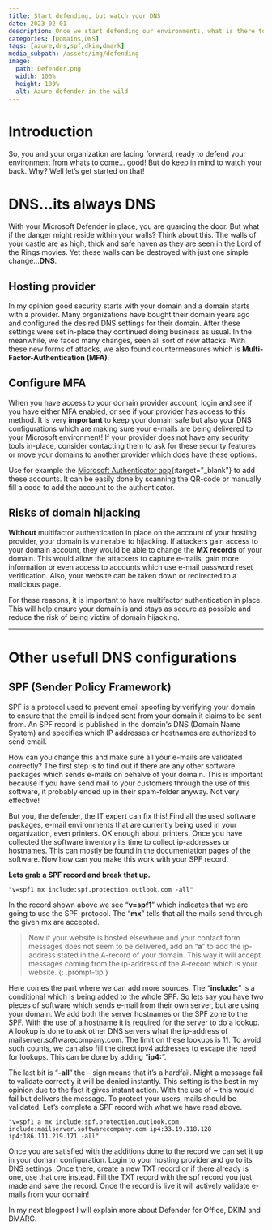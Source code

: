```yaml
---
title: Start defending, but watch your DNS
date: 2023-02-01
description: Once we start defending our environments, what is there to lookout for outside your Microsoft environment?
categories: [Domains,DNS]
tags: [azure,dns,spf,dkim,dmark]
media_subpath: /assets/img/defending
image:
  path: Defender.png
  width: 100%
  height: 100%
  alt: Azure defender in the wild
---
```


# Introduction

So, you and your organization are facing forward, ready to defend your environment from whats to come… good! But do keep in mind to watch your back. Why? Well let’s get started on that!

# DNS...its always DNS

With your Microsoft Defender in place, you are guarding the door. But what if the danger might reside within your walls? Think about this. The walls of your castle are as high, thick and safe haven as they are seen in the Lord of the Rings movies. Yet these walls can be destroyed with just one simple change...**DNS**.

## Hosting provider
In my opinion good security starts with your domain and a domain starts with a provider. Many organizations have bought their domain years ago and configured the desired DNS settings for their domain. After these settings were set in-place they continued doing business as usual. In the meanwhile, we faced many changes, seen all sort of new attacks. With these new forms of attacks, we also found countermeasures which is **Multi-Factor-Authentication (MFA)**.

## Configure MFA
When you have access to your domain provider account, login and see if you have either MFA enabled, or see if your provider has access to this method. It is very **important** to keep your domain safe but also your DNS configurations which are making sure your e-mails are being delivered to your Microsoft environment! If your provider does not have any security tools in-place, consider contacting them to ask for these security features or move your domains to another provider which does have these options.

Use for example the [Microsoft Authenticator app](https://support.microsoft.com/en-us/account-billing/download-and-install-the-microsoft-authenticator-app-351498fc-850a-45da-b7b6-27e523b8702a){:target="_blank"} to add these accounts. It can be easily done by scanning the QR-code or manually fill a code to add the account to the authenticator. 

## Risks of domain hijacking

**Without** multifactor authentication in place on the account of your hosting provider, your domain is vulnerable to hijacking. If attackers gain access to your domain account, they would be able to change the **MX records** of your domain. This would allow the attackers to capture e-mails, gain more information or even access to accounts which use e-mail password reset verification. Also, your website can be taken down or redirected to a malicious page.

For these reasons, it is important to have multifactor authentication in place. This will help ensure your domain is and stays as secure as possible and reduce the risk of being victim of domain hijacking.

---

# Other usefull DNS configurations

## SPF (Sender Policy Framework) 

SPF is a protocol used to prevent email spoofing by verifying your domain to ensure that the email is indeed sent from your domain it claims to be sent from. An SPF record is published in the domain's DNS (Domain Name System) and specifies which IP addresses or hostnames are authorized to send email.

How can you change this and make sure all your e-mails are validated correctly? 
The first step is to find out if there are any other software packages which sends e-mails on behalve of your domain. This is important because if you have send mail to your customers through the use of this software, it probably ended up in their spam-folder anyway. Not very effective! 

But you, the defender, the IT expert can fix this! Find all the used software packages, e-mail environments that are currently being used in your organization, even printers. OK enough about printers.
Once you have collected the software inventory its time to collect ip-addresses or hostnames. This can mostly be found in the documentation pages of the software. Now how can you make this work with your SPF record.

**Lets grab a SPF record and break that up.** 

```
"v=spf1 mx include:spf.protection.outlook.com -all"
```
In the record shown above we see “**v=spf1**” which indicates that we are going to use the SPF-protocol. The “**mx**” tells that all the mails send through the given mx are accepted. 

> Now if your website is hosted elsewhere and your contact form messages does not seem to be delivered, add an “**a**” to add the ip-address stated in the A-record of your domain. This way it will accept messages coming from the ip-address of the A-record which is your website. 
{: .prompt-tip }  


Here comes the part where we can add more sources. The “**include:**” is a conditional which is being added to the whole SPF. So lets say you have two pieces of software which sends e-mail from their own server, but are using your domain. We add both the server hostnames or the SPF zone to the SPF. With the use of a hostname it is required for the server to do a lookup. A lookup is done to ask other DNS servers what the ip-address of mailserver.softwarecompany.com. The limit on these lookups is 11. 
To avoid such counts, we can also fill the direct ipv4 addresses to escape the need for lookups. This can be done by adding “**ip4:**”. 

The last bit is “**-all**” the – sign means that it’s a hardfail. Might a message fail to validate correctly it will be denied instantly. This setting is the best in my opinion due to the fact it gives instant action. With the use of ~ this would fail but delivers the message. To protect your users, mails should be validated. 
Let’s complete a SPF record with what we have read above. 


```
"v=spf1 a mx include:spf.protection.outlook.com include:mailserver.softwarecompany.com ip4:33.19.118.128 ip4:186.111.219.171 -all"
```

Once you are satisfied with the additions done to the record we can set it up in your domain configuration. Login to your hosting provider and go to its DNS settings. Once there, create a new TXT record or if there already is one, use that one instead. 
Fill the TXT record with the spf record you just made and save the record. Once the record is live it will actively validate e-mails from your domain!

In my next blogpost I will explain more about Defender for Office, DKIM and DMARC.







